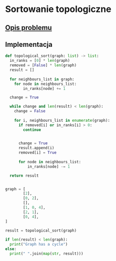 # Sortowanie topologiczne

## [Opis problemu](../../../../algorithms/graphs/topological-sort.md)


## Implementacja

```python linenums="1"
def topological_sort(graph: list) -> list:
  in_ranks = [0] * len(graph)
  removed = [False] * len(graph)
  result = []
    
  for neighbours_list in graph:
    for node in neighbours_list:
        in_ranks[node] += 1

  change = True

  while change and len(result) < len(graph):
    change = False
        
    for i, neighbours_list in enumerate(graph):
      if removed[i] or in_ranks[i] > 0:
        continue
      

      change = True
      result.append(i)
      removed[i] = True
            
      for node in neighbours_list:
          in_ranks[node] -= 1

  return result


graph = [
		[2],
		[0, 2],
		[],
		[1, 0, 4],
		[2, 1],
		[0, 4],
]

result = topological_sort(graph)
    
if len(result) < len(graph):
  print("Graph has a cycle")
else:
  print(" ".join(map(str, result)))
```

